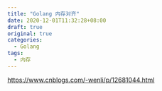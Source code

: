 ```yaml
---
title: "Golang 内存对齐"
date: 2020-12-01T11:32:28+08:00
draft: true
original: true
categories: 
  - Golang
tags: 
  - 内存
---
```



https://www.cnblogs.com/-wenli/p/12681044.html
